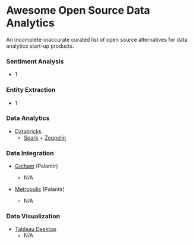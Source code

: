# Awesome Open Source Data Analytics
An incomplete-inaccurate curated list of open source alternatives for data analytics start-up products.  


### Sentiment Analysis
[]()
- 1



### Entity Extraction
[]()
- 1



### Data Analytics
- [Databricks](https://databricks.com/product/databricks)
  - [Spark](http://spark.apache.org/) + [Zeppelin](https://zeppelin.incubator.apache.org/)


### Data Integration
- [Gotham](https://www.palantir.com/palantir-gotham/) (Palantir)
  - N/A


- [Metropolis](https://www.palantir.com/palantir-metropolis/) (Palantir)
  - N/A


### Data Visualization
- [Tableau Desktop](http://www.tableau.com/products/desktop)
  - N/A






